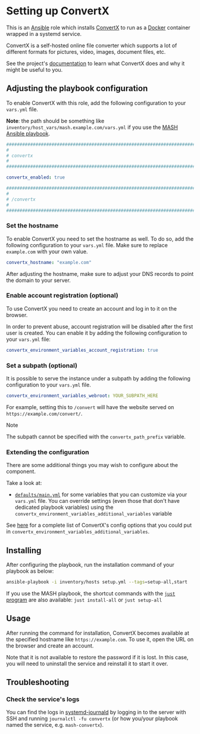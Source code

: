 <!--
SPDX-FileCopyrightText: 2020 - 2024 MDAD project contributors
SPDX-FileCopyrightText: 2020 - 2024 Slavi Pantaleev
SPDX-FileCopyrightText: 2020 Aaron Raimist
SPDX-FileCopyrightText: 2020 Chris van Dijk
SPDX-FileCopyrightText: 2020 Dominik Zajac
SPDX-FileCopyrightText: 2020 Mickaël Cornière
SPDX-FileCopyrightText: 2022 François Darveau
SPDX-FileCopyrightText: 2022 Julian Foad
SPDX-FileCopyrightText: 2022 Warren Bailey
SPDX-FileCopyrightText: 2023 Antonis Christofides
SPDX-FileCopyrightText: 2023 Felix Stupp
SPDX-FileCopyrightText: 2023 Pierre 'McFly' Marty
SPDX-FileCopyrightText: 2024 - 2025 Suguru Hirahara

SPDX-License-Identifier: AGPL-3.0-or-later
-->

# Setting up ConvertX

This is an [Ansible](https://www.ansible.com/) role which installs [ConvertX](https://github.com/C4illin/ConvertX) to run as a [Docker](https://www.docker.com/) container wrapped in a systemd service.

ConvertX is a self-hosted online file converter which supports a lot of different formats for pictures, video, images, document files, etc.

See the project's [documentation](https://github.com/C4illin/ConvertX/blob/main/README.md) to learn what ConvertX does and why it might be useful to you.

## Adjusting the playbook configuration

To enable ConvertX with this role, add the following configuration to your `vars.yml` file.

**Note**: the path should be something like `inventory/host_vars/mash.example.com/vars.yml` if you use the [MASH Ansible playbook](https://github.com/mother-of-all-self-hosting/mash-playbook).

```yaml
########################################################################
#                                                                      #
# convertx                                                             #
#                                                                      #
########################################################################

convertx_enabled: true

########################################################################
#                                                                      #
# /convertx                                                            #
#                                                                      #
########################################################################
```

### Set the hostname

To enable ConvertX you need to set the hostname as well. To do so, add the following configuration to your `vars.yml` file. Make sure to replace `example.com` with your own value.

```yaml
convertx_hostname: "example.com"
```

After adjusting the hostname, make sure to adjust your DNS records to point the domain to your server.

### Enable account registration (optional)

To use ConvertX you need to create an account and log in to it on the browser.

In order to prevent abuse, account registration will be disabled after the first user is created. You can enable it by adding the following configuration to your `vars.yml` file:

```yaml
convertx_environment_variables_account_registration: true
```

### Set a subpath (optional)

It is possible to serve the instance under a subpath by adding the following configuration to your `vars.yml` file.

```yaml
convertx_environment_variables_webroot: YOUR_SUBPATH_HERE
```

For example, setting this to `/convert` will have the website served on `https://example.com/convert/`.

>[!NOTE]
> The subpath cannot be specified with the `convertx_path_prefix` variable.

### Extending the configuration

There are some additional things you may wish to configure about the component.

Take a look at:

- [`defaults/main.yml`](../defaults/main.yml) for some variables that you can customize via your `vars.yml` file. You can override settings (even those that don't have dedicated playbook variables) using the `convertx_environment_variables_additional_variables` variable

See [here](https://github.com/C4illin/ConvertX/blob/main/README.md#environment-variables) for a complete list of ConvertX's config options that you could put in `convertx_environment_variables_additional_variables`.

## Installing

After configuring the playbook, run the installation command of your playbook as below:

```sh
ansible-playbook -i inventory/hosts setup.yml --tags=setup-all,start
```

If you use the MASH playbook, the shortcut commands with the [`just` program](https://github.com/mother-of-all-self-hosting/mash-playbook/blob/main/docs/just.md) are also available: `just install-all` or `just setup-all`

## Usage

After running the command for installation, ConvertX becomes available at the specified hostname like `https://example.com`. To use it, open the URL on the browser and create an account.

Note that it is not available to restore the password if it is lost. In this case, you will need to uninstall the service and reinstall it to start it over.

## Troubleshooting

### Check the service's logs

You can find the logs in [systemd-journald](https://www.freedesktop.org/software/systemd/man/systemd-journald.service.html) by logging in to the server with SSH and running `journalctl -fu convertx` (or how you/your playbook named the service, e.g. `mash-convertx`).
